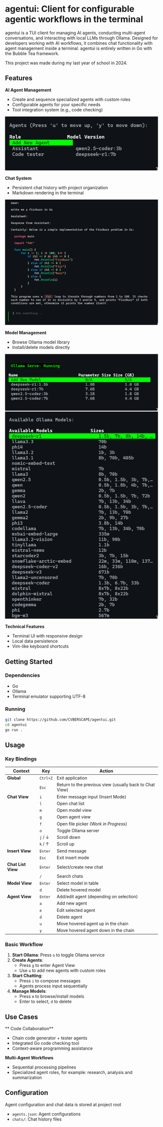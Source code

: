 # agentui: Client for configurable agentic workflows in the terminal

agentui is a TUI client for managing AI agents, conducting multi-agent conversations, and interacting with local LLMs through Ollama. Designed for developers working with AI workflows, it combines chat functionality with agent management inside a terminal. agentui is entirely written in Go with the Bubble Tea framework.

This project was made during my last year of school in 2024.

## Features

**AI Agent Management**

- Create and sequence specialized agents with custom roles
- Configurable agents for your specific needs
- Tool integration system (e.g., code checking)

![Agent Management](media/agent_management.png)

**Chat System**

- Persistent chat history with project organization
- Markdown rendering in the terminal

![Chat System](media/chat_system.png)

**Model Management**

- Browse Ollama model library
- Install/delete models directly

![Model Management](media/model_management.png)
![AgentUI Screenshot](media/screenshot1.png)

**Technical Features**

- Terminal UI with responsive design
- Local data persistence
- Vim-like keyboard shortcuts

## Getting Started

### Dependencies

- Go
- Ollama
- Terminal emulator supporting UTF-8

### Running

```bash
git clone https://github.com/CVBERSCAPE/agentui.git
cd agentui
go run .
```

## Usage

### Key Bindings

| **Context**        | **Key**  | **Action**                                              |
| ------------------ | -------- | ------------------------------------------------------- |
| **Global**         | `Ctrl+Z` | Exit application                                        |
|                    | `Esc`    | Return to the previous view (usually back to Chat View) |
| **Chat View**      | `i`      | Enter message input (Insert Mode)                       |
|                    | `l`      | Open chat list                                          |
|                    | `m`      | Open model view                                         |
|                    | `g`      | Open agent view                                         |
|                    | `f`      | Open file picker _(Work in Progress)_                   |
|                    | `o`      | Toggle Ollama server                                    |
|                    | `j` / ↓  | Scroll down                                             |
|                    | `k` / ↑  | Scroll up                                               |
| **Insert View**    | `Enter`  | Send message                                            |
|                    | `Esc`    | Exit insert mode                                        |
| **Chat List View** | `Enter`  | Select/create new chat                                  |
|                    | `/`      | Search chats                                            |
| **Model View**     | `Enter`  | Select model in table                                   |
|                    | `d`      | Delete hovered model                                    |
| **Agent View**     | `Enter`  | Add/edit agent (depending on selection)                 |
|                    | `a`      | Add new agent                                           |
|                    | `e`      | Edit selected agent                                     |
|                    | `d`      | Delete agent                                            |
|                    | `u`      | Move hovered agent up in the chain                      |
|                    | `y`      | Move hovered agent down in the chain                    |

### Basic Workflow

1. **Start Ollama**: Press `o` to toggle Ollama service
2. **Create Agents**:
   - Press `g` to enter Agent View
   - Use `a` to add new agents with custom roles
3. **Start Chatting**:
   - Press `i` to compose messages
   - Agents process input sequentially
4. **Manage Models**:
   - Press `m` to browse/install models
   - Enter to select, `d` to delete

## Use Cases

** Code Collaboration**

- Chain code generator + tester agents
- Integrated Go code checking tool
- Context-aware programming assistance

**Multi-Agent Workflows**

- Sequential processing pipelines
- Specialized agent roles, for example: research, analysis and summarization

## Configuration

Agent configuration and chat data is stored at project root

- `agents.json`: Agent configurations
- `chats/`: Chat history files
